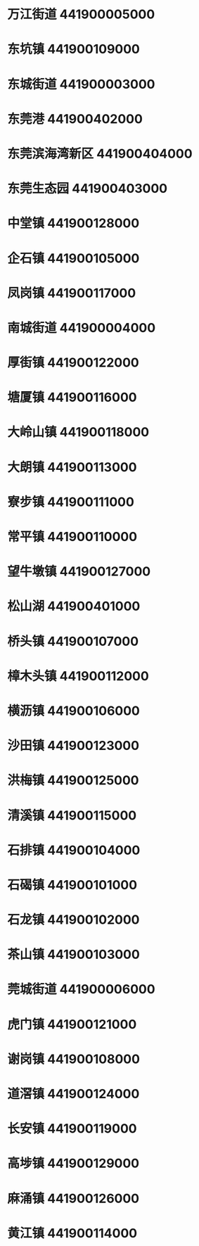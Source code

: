 # 万江街道 441900005000
# 东坑镇 441900109000
# 东城街道 441900003000
# 东莞港 441900402000
# 东莞滨海湾新区 441900404000
# 东莞生态园 441900403000
# 中堂镇 441900128000
# 企石镇 441900105000
# 凤岗镇 441900117000
# 南城街道 441900004000
# 厚街镇 441900122000
# 塘厦镇 441900116000
# 大岭山镇 441900118000
# 大朗镇 441900113000
# 寮步镇 441900111000
# 常平镇 441900110000
# 望牛墩镇 441900127000
# 松山湖 441900401000
# 桥头镇 441900107000
# 樟木头镇 441900112000
# 横沥镇 441900106000
# 沙田镇 441900123000
# 洪梅镇 441900125000
# 清溪镇 441900115000
# 石排镇 441900104000
# 石碣镇 441900101000
# 石龙镇 441900102000
# 茶山镇 441900103000
# 莞城街道 441900006000
# 虎门镇 441900121000
# 谢岗镇 441900108000
# 道滘镇 441900124000
# 长安镇 441900119000
# 高埗镇 441900129000
# 麻涌镇 441900126000
# 黄江镇 441900114000
